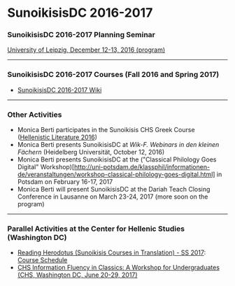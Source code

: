# SunoikisisDC 2016-2017

### SunoikisisDC 2016-2017 Planning Seminar
[University of Leipzig, December 12-13, 2016 (program)](http://www.dh.uni-leipzig.de/wo/sunoikisisdc-2017/)
***
### SunoikisisDC 2016-2017 Courses (Fall 2016 and Spring 2017)
* [SunoikisisDC 2016-2017 Wiki](https://github.com/SunoikisisDC/SunoikisisDC-2016-2017/wiki)

***
### Other Activities
* Monica Berti participates in the Sunoikisis CHS Greek Course ([Hellenistic Literature 2016](http://sunoikisis-greek.chs.harvard.edu/participating-faculty-2016/))
* Monica Berti presents SunoikisisDC at *Wik-F. Webinars in den kleinen Fächern* (Heidelberg Universität, October 12, 2016)
* Monica Berti presents SunoikisisDC at the ("Classical Philology Goes Digital" Workshop)[http://uni-potsdam.de/klassphil/informationen-de/veranstaltungen/workshop-classical-philology-goes-digital.html] in Potsdam on February 16-17, 2017
* Monica Berti will present SunoikisisDC at the Dariah Teach Closing Conference in Lausanne on March 23-24, 2017 (more soon on the program)

***
### Parallel Activities at the Center for Hellenic Studies (Washington DC)
* [Reading Herodotus (Sunoikisis Courses in Translation) - SS 2017](http://wp.chs.harvard.edu/sunoikisis/courses/sunoikisis-courses-in-translation/): [Course Schedule](http://sunoikisis-herodotus.org/)
* [CHS Information Fluency in Classics: A Workshop for Undergraduates (CHS, Washington DC, June 20-29, 2017)](http://chs.harvard.edu/CHS/article/display/5687)
